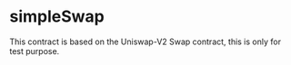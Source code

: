 # simpleSwap
This contract is based on the Uniswap-V2 Swap contract, this is only for test purpose. 
